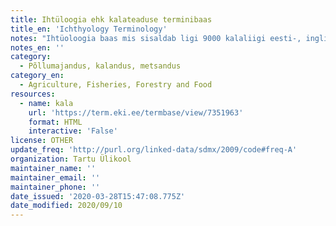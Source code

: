 ```yaml
---
title: Ihtüloogia ehk kalateaduse terminibaas
title_en: 'Ichthyology Terminology'
notes: "Ihtüoloogia baas mis sisaldab ligi 9000 kalaliigi eesti-, inglise- ja ladinakeelseid nimesid.\r\nKokku: 34776 terminit\r\nKeeled: eesti, inglise, ladina."
notes_en: ''
category:
  - Põllumajandus, kalandus, metsandus
category_en:
  - Agriculture, Fisheries, Forestry and Food
resources:
  - name: kala
    url: 'https://term.eki.ee/termbase/view/7351963'
    format: HTML
    interactive: 'False'
license: OTHER
update_freq: 'http://purl.org/linked-data/sdmx/2009/code#freq-A'
organization: Tartu Ülikool
maintainer_name: ''
maintainer_email: ''
maintainer_phone: ''
date_issued: '2020-03-28T15:47:08.775Z'
date_modified: 2020/09/10
---
```


